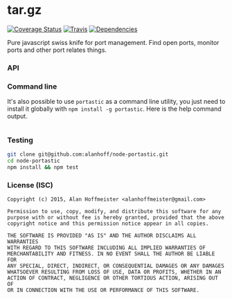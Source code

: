 # tar.gz
[![Coverage Status](https://coveralls.io/repos/alanhoff/node-portastic/badge.svg?branch=master)][0]
[![Travis](https://travis-ci.org/alanhoff/node-portastic.svg)][1]
[![Dependencies](https://david-dm.org/alanhoff/node-portastic.svg)][2]

Pure javascript swiss knife for port management. Find open ports, monitor ports
and other port relates things.

### API

### Command line

It's also possible to use `portastic` as a command line utility, you just need
to install it globally with `npm install -g portastic`. Here is the help command
output.

```
```

### Testing

```bash
git clone git@github.com:alanhoff/node-portastic.git
cd node-portastic
npm install && npm test
```

### License (ISC)

```
Copyright (c) 2015, Alan Hoffmeister <alanhoffmeister@gmail.com>

Permission to use, copy, modify, and distribute this software for any
purpose with or without fee is hereby granted, provided that the above
copyright notice and this permission notice appear in all copies.

THE SOFTWARE IS PROVIDED "AS IS" AND THE AUTHOR DISCLAIMS ALL WARRANTIES
WITH REGARD TO THIS SOFTWARE INCLUDING ALL IMPLIED WARRANTIES OF
MERCHANTABILITY AND FITNESS. IN NO EVENT SHALL THE AUTHOR BE LIABLE FOR
ANY SPECIAL, DIRECT, INDIRECT, OR CONSEQUENTIAL DAMAGES OR ANY DAMAGES
WHATSOEVER RESULTING FROM LOSS OF USE, DATA OR PROFITS, WHETHER IN AN
ACTION OF CONTRACT, NEGLIGENCE OR OTHER TORTIOUS ACTION, ARISING OUT OF
OR IN CONNECTION WITH THE USE OR PERFORMANCE OF THIS SOFTWARE.
```

[0]: https://coveralls.io/github/alanhoff/node-portastic
[1]: https://travis-ci.org/alanhoff/node-portastic
[2]: https://david-dm.org/alanhoff/node-portastic
